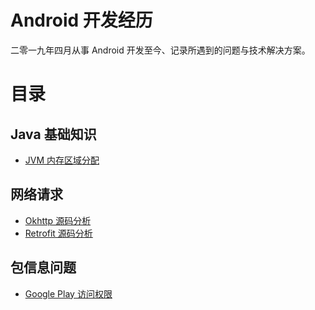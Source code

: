 # Android 开发经历
二零一九年四月从事 Android 开发至今、记录所遇到的问题与技术解决方案。 
# 目录

## Java 基础知识
* [JVM 内存区域分配](https://github.com/MilkBeeno/milk-beenno-note-book/blob/master/Android/Java/jvm.md)

## 网络请求
* [Okhttp 源码分析](https://github.com/MilkBeeno/milk-beenno-note-book/blob/master/Android/NetWork/okhttp.md)
* [Retrofit 源码分析](https://github.com/MilkBeeno/milk-beenno-note-book/blob/master/Android/NetWork/retrofit.md)

## 包信息问题
* [Google Play 访问权限](https://github.com/MilkBeeno/MilkBeenoNoteBook/blob/master/Android/PackageManager/GooglePlay.md)

